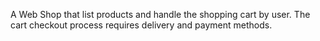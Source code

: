  A Web Shop that list products and handle the shopping cart by user. The cart checkout process requires delivery and payment methods.